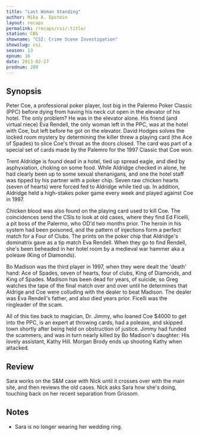 ```yaml
---
title: "Last Woman Standing"
author: Mika A. Epstein
layout: recaps
permalink: /recaps/csi/:title/
station: CBS
showname: "CSI: Crime Scene Investigation"
showslug: csi
season: 13
epnum: 16
date: 2013-02-27
prodnum: 289
---
```


## Synopsis

Peter Coe, a professional poker player, lost big in the Palermo Poker Classic (PPC) before dying from having his neck cut open in the elevator of his hotel. The only problem? He was in the elevator alone. His friend (and virtual niece) Eva Rendell, the only woman left in the PPC, was at the hotel with Coe, but left before he got on the elevator. David Hodges solves the locked room mystery by determining the killer threw a playing card (the Ace of Spades) to slice Coe's throat as the doors closed. The card was part of a special set of cards made by the Palemro for the 1997 Classic that Coe won.

Trent Aldridge is found dead in a hotel, tied up spread eagle, and died by asphyxiation, choking on some food. While Aldridge checked in alone, he had clearly been up to some sexual shenanigans, and one the hotel staff was tipped by his partner with a poker chip. Seven raw chicken hearts (seven of hearts) were forced fed to Aldridge while tied up. In addition, Aldridge held a high-stakes poker game every week and played against Coe in 1997.

Chicken blood was also found on the playing card used to kill Coe. The coincidences send the CSIs to look at old cases, where they find Ed Ficelli, a pit boss of the Palermo, who OD'd two months prior. The heroin in his system had been poisoned, and the pattern of injections form a perfect match for a Four of Clubs. The prints on the poker chip that Aldridge's dominatrix gave as a tip match Eva Rendell. When they go to find Rendell, she's been beheaded in her hotel room by a medieval war hammer aka a poleaxe (King of Diamonds).

Bo Madison was the third player in 1997, when they were dealt the 'death' hand: Ace of Spades, seven of hearts, four of clubs, King of Diamonds, and King of Spades. Madison has been dead for years, of suicide, so Greg watches the tape of the final match over and over until he determines that Aldrige and Coe were colluding with the dealer to beat Madison. The dealer was Eva Rendell's father, and also died years prior. Ficelli was the ringleader of the scam.

All of this ties back to magician, Dr. Jimmy, who loaned Coe $4000 to get into the PPC, is an expert at throwing cards, had a poleaxe, and skipped town shortly after being held on obstruction of justice. Jimmy had funded the scammers, and was in turn nearly killed by Bo Madison's daughter: His lovely assistant, Kathy Hill. Morgan Brody ends up shooting Kathy when attacked.

## Review

Sara works on the S&M case with Nick until it crosses over with the main site, and then reviews the old cases. Nick asks Sara how she's doing, touching back on her recent separation from Grissom.

## Notes

* Sara is no longer wearing her wedding ring.

